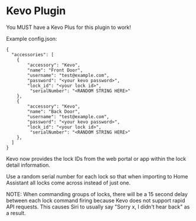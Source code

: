 
# Kevo Plugin

You MUST have a Kevo Plus for this plugin to work!

Example config.json:

    {
      "accessories": [
        {
            "accessory": "Kevo",
            "name": "Front Door",
            "username": "test@example.com",
            "password": "<your kevo password>",
            "lock_id": "<your lock id>",
             "serialNumber": "<RANDOM STRING HERE>"
        },
        {
            "accessory": "Kevo",
            "name": "Back Door",
            "username": "test@example.com",
            "password": "<your kevo password>",
            "lock_id": "<your lock id>",
             "serialNumber": "<RANDOM STRING HERE>"
        },
      ]
    }

Kevo now provides the lock IDs from the web portal or app within the lock detail information. 

Use a random serial number for each lock so that when importing to Home Assistant all locks come across instead of just one.

NOTE: When commanding groups of locks, there will be a 15 second delay between each lock command firing because Kevo does not support rapid API requests. This causes Siri to usually say "Sorry x, I didn't hear back" as a result.
